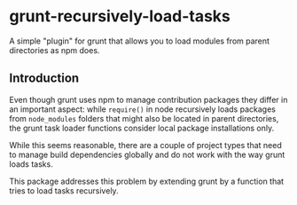 # grunt-recursively-load-tasks
A simple "plugin" for grunt that allows you to load modules from parent directories as npm does.

## Introduction
Even though grunt uses npm to manage contribution packages they differ in an important
aspect: while `require()` in node recursively loads packages from `node_modules` folders
that might also be located in parent directories, the grunt task loader functions consider
local package installations only.

While this seems reasonable, there are a couple of project types that need to manage
build dependencies globally and do not work with the way grunt loads tasks.

This package addresses this problem by extending grunt by a function that tries to
load tasks recursively.
